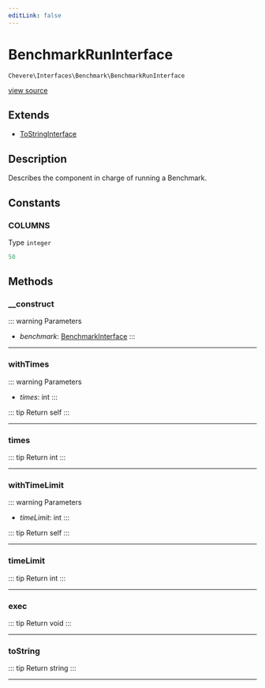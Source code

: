 ```yaml
---
editLink: false
---
```


# BenchmarkRunInterface

`Chevere\Interfaces\Benchmark\BenchmarkRunInterface`

[view source](https://github.com/chevere/chevere/blob/master/src/Chevere/Interfaces/Benchmark/BenchmarkRunInterface.php)

## Extends

- [ToStringInterface](../Common/ToStringInterface.md)

## Description

Describes the component in charge of running a Benchmark.

## Constants

### COLUMNS

Type `integer`

```php
50
```

## Methods

### __construct

::: warning Parameters
- *benchmark*: [BenchmarkInterface](./BenchmarkInterface.md)
:::

---

### withTimes

::: warning Parameters
- *times*: int
:::

::: tip Return
self
:::

---

### times

::: tip Return
int
:::

---

### withTimeLimit

::: warning Parameters
- *timeLimit*: int
:::

::: tip Return
self
:::

---

### timeLimit

::: tip Return
int
:::

---

### exec

::: tip Return
void
:::

---

### toString

::: tip Return
string
:::

---
